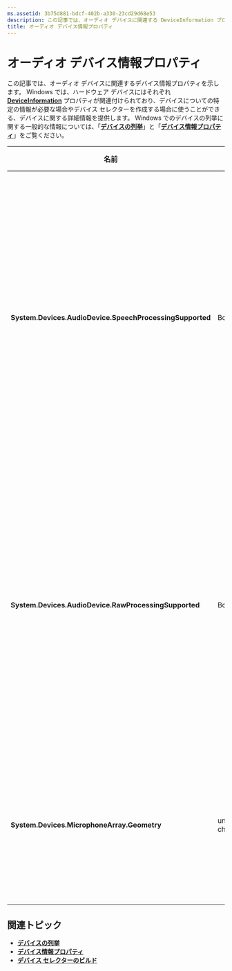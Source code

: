 ```yaml
---
ms.assetid: 3b75d881-bdcf-402b-a330-23cd29d68e53
description: この記事では、オーディオ デバイスに関連する DeviceInformation プロパティを示します。
title: オーディオ デバイス情報プロパティ
---
```


# オーディオ デバイス情報プロパティ

この記事では、オーディオ デバイスに関連するデバイス情報プロパティを示します。 Windows では、ハードウェア デバイスにはそれぞれ [**DeviceInformation**](https://msdn.microsoft.com/library/windows/apps/BR225393) プロパティが関連付けられており、デバイスについての特定の情報が必要な場合やデバイス セレクターを作成する場合に使うことができる、デバイスに関する詳細情報を提供します。 
Windows でのデバイスの列挙に関する一般的な情報については、「[**デバイスの列挙**](../devices-sensors/enumerate-devices.md)」と「[**デバイス情報プロパティ**](../devices-sensors/device-information-properties.md)」をご覧ください。


|名前|型|説明|
|------------------------------------------------------------|------------|------------------------------------------------------|
|**System.Devices.AudioDevice.SpeechProcessingSupported**|Boolean|オーディオ デバイスが、音声処理をサポートするかどうかを示します。|
|**System.Devices.AudioDevice.RawProcessingSupported**|Boolean|オーディオ デバイスが、raw 処理をサポートするかどうかを示します。|
|**System.Devices.MicrophoneArray.Geometry**|unsigned char[]|マイク配列のジオメトリ データです。|
## 関連トピック

* [**デバイスの列挙**](../devices-sensors/enumerate-devices.md)
* [**デバイス情報プロパティ**](../devices-sensors/device-information-properties.md)
* [**デバイス セレクターのビルド**](../devices-sensors/build-a-device-selector.md)






<!--HONumber=Mar16_HO4-->


